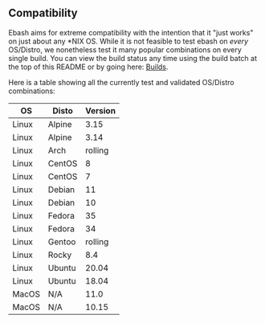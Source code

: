## Compatibility

Ebash aims for extreme compatibility with the intention that it "just works" on just about any *NIX OS. While it is not
feasible to test ebash on _every_ OS/Distro, we nonetheless test it many popular combinations on every single build. You
can view the build status any time using the build batch at the top of this README or by going here:
[Builds](https://github.com/elibs/ebash/actions?query=workflow%3APipeline+branch%3Amaster).

Here is a table showing all the currently test and validated OS/Distro
combinations:

| OS    | Disto  | Version |
| ----- | -------| ------- |
| Linux | Alpine | 3.15    |
| Linux | Alpine | 3.14    |
| Linux | Arch   | rolling |
| Linux | CentOS | 8       |
| Linux | CentOS | 7       |
| Linux | Debian | 11      |
| Linux | Debian | 10      |
| Linux | Fedora | 35      |
| Linux | Fedora | 34      |
| Linux | Gentoo | rolling |
| Linux | Rocky  | 8.4     |
| Linux | Ubuntu | 20.04   |
| Linux | Ubuntu | 18.04   |
| MacOS | N/A    |  11.0   |
| MacOS | N/A    | 10.15   |
